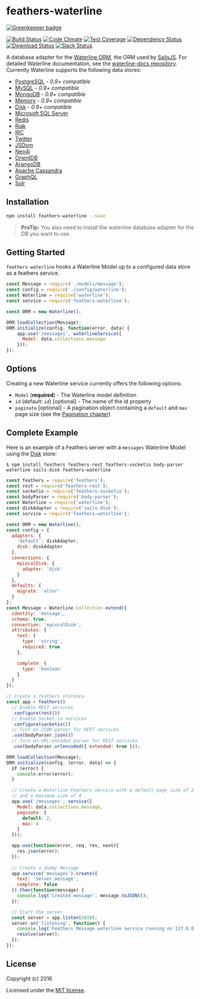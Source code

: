 # feathers-waterline

[![Greenkeeper badge](https://badges.greenkeeper.io/feathersjs/feathers-waterline.svg)](https://greenkeeper.io/)

[![Build Status](https://travis-ci.org/feathersjs/feathers-waterline.png?branch=master)](https://travis-ci.org/feathersjs/feathers-waterline)
[![Code Climate](https://codeclimate.com/github/feathersjs/feathers-waterline.png)](https://codeclimate.com/github/feathersjs/feathers-waterline)
[![Test Coverage](https://codeclimate.com/github/feathersjs/feathers-waterline/badges/coverage.svg)](https://codeclimate.com/github/feathersjs/feathers-waterline/coverage)
[![Dependency Status](https://img.shields.io/david/feathersjs/feathers-waterline.svg?style=flat-square)](https://david-dm.org/feathersjs/feathers-waterline)
[![Download Status](https://img.shields.io/npm/dm/feathers-waterline.svg?style=flat-square)](https://www.npmjs.com/package/feathers-waterline)
[![Slack Status](http://slack.feathersjs.com/badge.svg)](http://slack.feathersjs.com)

A database adapter for the [Waterline ORM](https://github.com/balderdashy/waterline), the ORM used by [SailsJS](http://sailsjs.org/). For detailed Waterline documentation, see the [waterline-docs repository](https://github.com/balderdashy/waterline-docs). Currently Waterline supports the following data stores:

- [PostgreSQL](https://github.com/balderdashy/sails-postgresql) - *0.9+ compatible*
- [MySQL](https://github.com/balderdashy/sails-mysql) - *0.9+ compatible*
- [MongoDB](https://github.com/balderdashy/sails-mongo) - *0.9+ compatible*
- [Memory](https://github.com/balderdashy/sails-memory) - *0.9+ compatible*
- [Disk](https://github.com/balderdashy/sails-disk) - *0.9+ compatible*
- [Microsoft SQL Server](https://github.com/cnect/sails-sqlserver)
- [Redis](https://github.com/balderdashy/sails-redis)
- [Riak](https://github.com/balderdashy/sails-riak)
- [IRC](https://github.com/balderdashy/sails-irc)
- [Twitter](https://github.com/balderdashy/sails-twitter)
- [JSDom](https://github.com/mikermcneil/sails-jsdom)
- [Neo4j](https://github.com/natgeo/sails-neo4j)
- [OrientDB](https://github.com/appscot/sails-orientdb)
- [ArangoDB](https://github.com/rosmo/sails-arangodb)
- [Apache Cassandra](https://github.com/dtoubelis/sails-cassandra)
- [GraphQL](https://github.com/wistityhq/waterline-graphql)
- [Solr](https://github.com/sajov/sails-solr)

## Installation

```bash
npm install feathers-waterline --save
```

> **ProTip:** You also need to install the waterline database adapter for the DB you want to use.

## Getting Started

`feathers-waterline` hooks a Waterline Model up to a configured data store as a feathers service.

```js
const Message = require('./models/message');
const config = require('./config/waterline');
const Waterline = require('waterline');
const service = require('feathers-waterline');

const ORM = new Waterline();

ORM.loadCollection(Message);
ORM.initialize(config, function(error, data) {
    app.use('/messages', waterlineService({
      Model: data.collections.message
    }));
});
```

## Options

Creating a new Waterline service currently offers the following options:

- `Model` (**required**) - The Waterline model definition
- `id` (default: `id`) [optional] - The name of the id property
- `paginate` [optional] - A pagination object containing a `default` and `max` page size (see the [Pagination chapter](databases/pagination.md))

## Complete Example

Here is an example of a Feathers server with a `messages` Waterline Model using the [Disk](https://github.com/balderdashy/sails-disk) store:

```
$ npm install feathers feathers-rest feathers-socketio body-parser waterline sails-disk feathers-waterline
```

```js
const feathers = require('feathers');
const rest = require('feathers-rest');
const socketio = require('feathers-socketio');
const bodyParser = require('body-parser');
const Waterline = require('waterline');
const diskAdapter = require('sails-disk');
const service = require('feathers-waterline');

const ORM = new Waterline();
const config = {
  adapters: {
    'default': diskAdapter,
    disk: diskAdapter
  },
  connections: {
    myLocalDisk: {
      adapter: 'disk'
    }
  },
  defaults: {
    migrate: 'alter'
  }
};
const Message = Waterline.Collection.extend({
  identity: 'message',
  schema: true,
  connection: 'myLocalDisk',
  attributes: {
    text: {
      type: 'string',
      required: true
    },

    complete: {
      type: 'boolean'
    }
  }
});

// Create a feathers instance.
const app = feathers()
  // Enable REST services
  .configure(rest())
  // Enable Socket.io services
  .configure(socketio())
  // Turn on JSON parser for REST services
  .use(bodyParser.json())
  // Turn on URL-encoded parser for REST services
  .use(bodyParser.urlencoded({ extended: true }));

ORM.loadCollection(Message);
ORM.initialize(config, (error, data) => {
  if (error) {
    console.error(error);
  }

  // Create a Waterline Feathers service with a default page size of 2 items
  // and a maximum size of 4
  app.use('/messages', service({
    Model: data.collections.message,
    paginate: {
      default: 2,
      max: 4
    }
  }));

  app.use(function(error, req, res, next){
    res.json(error);
  });
  
  // Create a dummy Message
  app.service('messages').create({
    text: 'Server message',
    complete: false
  }).then(function(message) {
    console.log('Created message', message.toJSON());
  });

  // Start the server
  const server = app.listen(3030);
  server.on('listening', function() {
    console.log('Feathers Message waterline service running on 127.0.0.1:3030');
    resolve(server);
  });
});
```

## License

Copyright (c) 2016

Licensed under the [MIT license](LICENSE).
